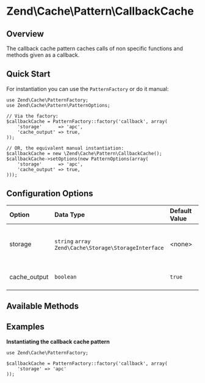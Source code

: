 Zend\\Cache\\Pattern\\CallbackCache
===================================

Overview
--------

The callback cache pattern caches calls of non specific functions and methods given as a callback.

Quick Start
-----------

For instantiation you can use the `PatternFactory` or do it manual:

``` sourceCode
use Zend\Cache\PatternFactory;
use Zend\Cache\Pattern\PatternOptions;

// Via the factory:
$callbackCache = PatternFactory::factory('callback', array(
    'storage'      => 'apc',
    'cache_output' => true,
));

// OR, the equivalent manual instantiation:
$callbackCache = new \Zend\Cache\Pattern\CallbackCache();
$callbackCache->setOptions(new PatternOptions(array(
    'storage'      => 'apc',
    'cache_output' => true,
)));
```

Configuration Options
---------------------

<table>
<colgroup>
<col width="10%" />
<col width="47%" />
<col width="11%" />
<col width="30%" />
</colgroup>
<thead>
<tr class="header">
<th align="left">Option</th>
<th align="left">Data Type</th>
<th align="left">Default Value</th>
<th align="left">Description</th>
</tr>
</thead>
<tbody>
<tr class="odd">
<td align="left">storage</td>
<td align="left"><code>string</code> <code>array</code>
<code>Zend\Cache\Storage\StorageInterface</code></td>
<td align="left">&lt;none&gt;</td>
<td align="left">The storage to write/read cached data</td>
</tr>
<tr class="even">
<td align="left">cache_output</td>
<td align="left"><code>boolean</code></td>
<td align="left"><code>true</code></td>
<td align="left">Cache output of callback</td>
</tr>
</tbody>
</table>

Available Methods
-----------------

Examples
--------

**Instantiating the callback cache pattern**

``` sourceCode
use Zend\Cache\PatternFactory;

$callbackCache = PatternFactory::factory('callback', array(
    'storage' => 'apc'
));
```
